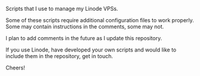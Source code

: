 Scripts that I use to manage my Linode VPSs.

Some of these scripts require additional configuration files to work properly. Some may contain instructions in the comments, some may not.

I plan to add comments in the future as I update this repository.

If you use Linode, have developed your own scripts and would like to include them in the repository, get in touch.

Cheers!
